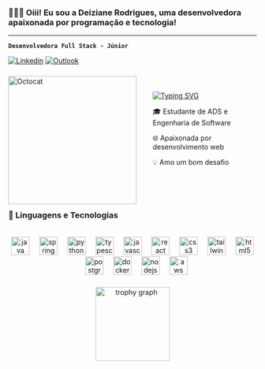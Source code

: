 ### 👩🏼‍💻 Oiii! Eu sou a Deiziane Rodrigues, uma desenvolvedora apaixonada por programação e tecnologia!

---

**`Desenvolvedora Full Stack - Júnior`**  

[![Linkedin](https://img.shields.io/badge/LinkedIn-0077B5?style=for-the-badge&logo=linkedin&logoColor=white)](https://www.linkedin.com/in/deizianer/)
[![Outlook](https://img.shields.io/badge/Outlook-0078D4?style=for-the-badge&logo=microsoft-outlook&logoColor=white)](mailto:deizianerodriguesdev@hotmail.com)

###

<div>
  <img align="left" alt="Octocat" src="https://i.imgur.com/WqX6UcF.png?raw=true" style="height:260px; padding-right:30px;" />
</div>

<br>

[![Typing SVG](https://readme-typing-svg.demolab.com?font=Fira+Code&pause=1000&color=F744D5&center=true&vCenter=true&width=435&lines=Bem-vindo(a)+ao+meu+perfil!%E2%9C%A8)](https://git.io/typing-svg)
<br>
<div>
  <p>🎓 Estudante de ADS e Engenharia de Software</p>
  <p>🌐 Apaixonada por desenvolvimento web</p>
  <p>💡 Amo um bom desafio</p>
</div>

<br>
<br>
<br>
<h3 align="left">🤖 Linguagens e Tecnologias</h3>
<br>
<div align="center">
  <img src="https://cdn.jsdelivr.net/gh/devicons/devicon/icons/java/java-original.svg" style="height:37px;" alt="java logo" />
  <img width="12" />
  <img src="https://cdn.jsdelivr.net/gh/devicons/devicon/icons/spring/spring-original.svg" style="height:37px;" alt="spring logo" />
  <img width="12" />
  <img src="https://cdn.jsdelivr.net/gh/devicons/devicon/icons/python/python-original.svg" style="height:37px;" alt="python logo" />
  <img width="12" />
  <img src="https://cdn.jsdelivr.net/gh/devicons/devicon/icons/typescript/typescript-original.svg" style="height:37px;" alt="typescript logo" />
  <img width="12" />
  <img src="https://cdn.jsdelivr.net/gh/devicons/devicon/icons/javascript/javascript-original.svg" style="height:37px;" alt="javascript logo" />
  <img width="12" />
  <img src="https://cdn.jsdelivr.net/gh/devicons/devicon/icons/react/react-original.svg" style="height:37px;" alt="react logo" />
  <img width="12" />
  <img src="https://cdn.jsdelivr.net/gh/devicons/devicon/icons/css3/css3-original.svg" style="height:37px;" alt="css3 logo" />
  <img width="12" />
  <img src="https://www.vectorlogo.zone/logos/tailwindcss/tailwindcss-icon.svg" style="height:37px;" alt="tailwind logo" />
  <img width="12" />
  <img src="https://cdn.jsdelivr.net/gh/devicons/devicon/icons/html5/html5-original.svg" style="height:37px;" alt="html5 logo" />
  <img width="12" />
  <img src="https://cdn.jsdelivr.net/gh/devicons/devicon/icons/postgresql/postgresql-original.svg" style="height:37px;" alt="postgresql logo" />
  <img width="12" />
  <img src="https://cdn.jsdelivr.net/gh/devicons/devicon/icons/docker/docker-original.svg" style="height:37px;" alt="docker logo" />
  <img width="12" />
  <img src="https://cdn.jsdelivr.net/gh/devicons/devicon/icons/nodejs/nodejs-original.svg" style="height:37px;" alt="nodejs logo" />
  <img width="12" />
  <img src="https://upload.wikimedia.org/wikipedia/commons/9/93/Amazon_Web_Services_Logo.svg" style="height:37px;" alt="aws logo" />
</div>

###

<div align="center">
  <img src="https://github-profile-trophy.vercel.app?username=Deizirrs&theme=dracula&column=-1&row=1&margin-w=8&margin-h=8&no-bg=true&no-frame=true&order=4" style="height:150px;" alt="trophy graph" />
</div>
